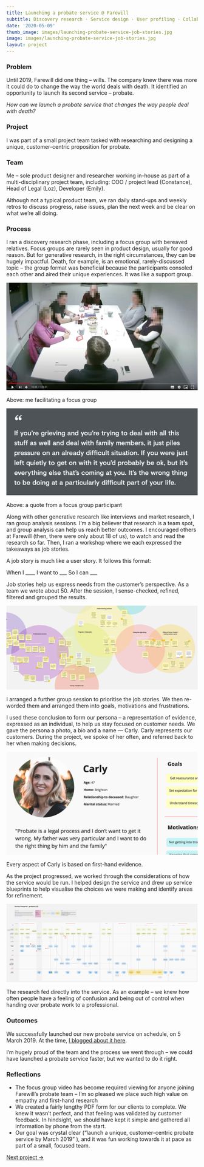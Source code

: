 ```yaml
---
title: Launching a probate service @ Farewill
subtitle: Discovery research · Service design · User profiling · Collaboration (2019)
date: '2020-05-09'
thumb_image: images/launching-probate-service-job-stories.jpg 
image: images/launching-probate-service-job-stories.jpg 
layout: project
---
```


### Problem

Until 2019, Farewill did one thing – wills. The company knew there was more it could do to change the way the world deals with death. It identified an opportunity to launch its second service – probate. 

*How can we launch a probate service that changes the way people deal with death?*

### Project

I was part of a small project team tasked with researching and designing a unique, customer-centric proposition for probate.

### Team

Me – sole product designer and researcher working in-house as part of a multi-disciplinary project team, including:
COO / project lead (Constance), Head of Legal (Loz), Developer (Emily).

Although not a typical product team, we ran daily stand-ups and weekly retros to discuss progress, raise issues, plan the next week and be clear on what we’re all doing.

### Process

I ran a discovery research phase, including a focus group with bereaved relatives. Focus groups are rarely seen in product design, usually for good reason. But for generative research, in the right circumstances, they can be hugely impactful. Death, for example, is an emotional, rarely-discussed topic – the group format was beneficial because the participants consoled each other and aired their unique experiences. It was like a support group. 

![Focus group](/images/launching-probate-service-focus-group.jpg "Focus group")

Above: me facilitating a focus group

![Quote from focus group](/images/launching-probate-service-focus-group-quote.png "Quote from focus group")

Above: a quote from a focus group participant

Along with other generative research like interviews and market research, I ran group analysis sessions. I’m a big believer that research is a team spot, and group analysis can help us reach better outcomes. 
I encouraged others at Farewill (then, there were only about 18 of us), to watch and read the research so far. Then, I ran a workshop where we each expressed the takeaways as job stories.

A job story is much like a user story. It follows this format:

When I ____
I want to ___
So I can ___

Job stories help us express needs from the customer’s perspective. As a team we wrote about 50. After the session, I sense-checked, refined, filtered and grouped the results.

![Research analysis](/images/launching-probate-service-job-stories.jpg "Research analysis")

I arranged a further group session to prioritise the job stories. We then re-worded them and arranged them into goals, motivations and frustrations.

I used these conclusion to form our persona – a representation of evidence, expressed as an individual, to help us stay focused on customer needs. We gave the persona a photo, a bio and a name — Carly. Carly represents our customers. During the project, we spoke of her often, and referred back to her when making decisions.

![Excerpt from persona](/images/launching-probate-service-persona.jpg "Excerpt from persona")

Every aspect of Carly is based on first-hand evidence.

As the project progressed, we worked through the considerations of how the service would be run. I helped design the service and drew up service blueprints to help visualise the choices we were making and identify areas for refinement. 

![Excerpt from service blueprint](/images/launching-probate-service-blueprint.png "Excerpt from service blueprint")

The research fed directly into the service. As an example – we knew how often people have a feeling of confusion and being out of control when handing over probate work to a professional.

### Outcomes

We successfully launched our new probate service on schedule, on 5 March 2019. At the time, [I blogged about it here](https://medium.com/farewill/how-and-why-we-built-our-new-probate-service-on-customer-needs-fc78d6f5b228). 

I’m hugely proud of the team and the process we went through – we could have launched a probate service faster, but we wanted to do it right.

### Reflections

- The focus group video has become required viewing for anyone joining Farewill’s probate team – I’m so pleased we place such high value on empathy and first-hand research
- We created a fairly lengthy PDF form for our clients to complete. We knew it wasn’t perfect, and that feeling was validated by customer feedback. In hindsight, we should have kept it simple and gathered all information by phone from the start. 
- Our goal was crystal clear (“launch a unique, customer-centric probate service by March 2019” ), and it was fun working towards it at pace as part of a small, focused team.

[Next project →](/portfolio/will-guidance-farewill)